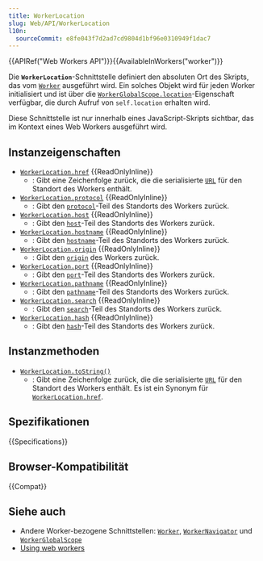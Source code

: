 ```yaml
---
title: WorkerLocation
slug: Web/API/WorkerLocation
l10n:
  sourceCommit: e8fe043f7d2ad7cd9804d1bf96e0310949f1dac7
---
```


{{APIRef("Web Workers API")}}{{AvailableInWorkers("worker")}}

Die **`WorkerLocation`**-Schnittstelle definiert den absoluten Ort des Skripts, das vom [`Worker`](/de/docs/Web/API/Worker) ausgeführt wird. Ein solches Objekt wird für jeden Worker initialisiert und ist über die [`WorkerGlobalScope.location`](/de/docs/Web/API/WorkerGlobalScope/location)-Eigenschaft verfügbar, die durch Aufruf von `self.location` erhalten wird.

Diese Schnittstelle ist nur innerhalb eines JavaScript-Skripts sichtbar, das im Kontext eines Web Workers ausgeführt wird.

## Instanzeigenschaften

- [`WorkerLocation.href`](/de/docs/Web/API/WorkerLocation/href) {{ReadOnlyInline}}
  - : Gibt eine Zeichenfolge zurück, die die serialisierte [`URL`](/de/docs/Web/API/URL) für den Standort des Workers enthält.
- [`WorkerLocation.protocol`](/de/docs/Web/API/WorkerLocation/protocol) {{ReadOnlyInline}}
  - : Gibt den [`protocol`](/de/docs/Web/API/URL/protocol)-Teil des Standorts des Workers zurück.
- [`WorkerLocation.host`](/de/docs/Web/API/WorkerLocation/host) {{ReadOnlyInline}}
  - : Gibt den [`host`](/de/docs/Web/API/URL/host)-Teil des Standorts des Workers zurück.
- [`WorkerLocation.hostname`](/de/docs/Web/API/WorkerLocation/hostname) {{ReadOnlyInline}}
  - : Gibt den [`hostname`](/de/docs/Web/API/URL/hostname)-Teil des Standorts des Workers zurück.
- [`WorkerLocation.origin`](/de/docs/Web/API/WorkerLocation/origin) {{ReadOnlyInline}}
  - : Gibt den [`origin`](/de/docs/Web/API/URL/origin) des Workers zurück.
- [`WorkerLocation.port`](/de/docs/Web/API/WorkerLocation/port) {{ReadOnlyInline}}
  - : Gibt den [`port`](/de/docs/Web/API/URL/port)-Teil des Standorts des Workers zurück.
- [`WorkerLocation.pathname`](/de/docs/Web/API/WorkerLocation/pathname) {{ReadOnlyInline}}
  - : Gibt den [`pathname`](/de/docs/Web/API/URL/pathname)-Teil des Standorts des Workers zurück.
- [`WorkerLocation.search`](/de/docs/Web/API/WorkerLocation/search) {{ReadOnlyInline}}
  - : Gibt den [`search`](/de/docs/Web/API/URL/search)-Teil des Standorts des Workers zurück.
- [`WorkerLocation.hash`](/de/docs/Web/API/WorkerLocation/hash) {{ReadOnlyInline}}
  - : Gibt den [`hash`](/de/docs/Web/API/URL/hash)-Teil des Standorts des Workers zurück.

## Instanzmethoden

- [`WorkerLocation.toString()`](/de/docs/Web/API/WorkerLocation/toString)
  - : Gibt eine Zeichenfolge zurück, die die serialisierte [`URL`](/de/docs/Web/API/URL) für den Standort des Workers enthält. Es ist ein Synonym für [`WorkerLocation.href`](/de/docs/Web/API/WorkerLocation/href).

## Spezifikationen

{{Specifications}}

## Browser-Kompatibilität

{{Compat}}

## Siehe auch

- Andere Worker-bezogene Schnittstellen: [`Worker`](/de/docs/Web/API/Worker), [`WorkerNavigator`](/de/docs/Web/API/WorkerNavigator) und [`WorkerGlobalScope`](/de/docs/Web/API/WorkerGlobalScope)
- [Using web workers](/de/docs/Web/API/Web_Workers_API/Using_web_workers)
